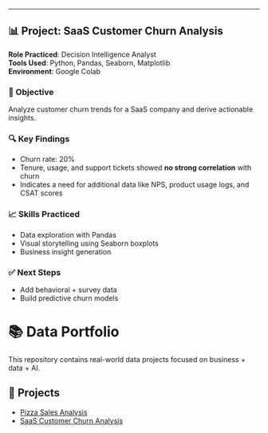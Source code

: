 ---

## 📊 Project: SaaS Customer Churn Analysis

**Role Practiced**: Decision Intelligence Analyst  
**Tools Used**: Python, Pandas, Seaborn, Matplotlib  
**Environment**: Google Colab

### 🎯 Objective
Analyze customer churn trends for a SaaS company and derive actionable insights.

### 🔍 Key Findings
- Churn rate: 20%
- Tenure, usage, and support tickets showed **no strong correlation** with churn
- Indicates a need for additional data like NPS, product usage logs, and CSAT scores

### 📈 Skills Practiced
- Data exploration with Pandas
- Visual storytelling using Seaborn boxplots
- Business insight generation

### ✅ Next Steps
- Add behavioral + survey data
- Build predictive churn models


# 📚 Data Portfolio

This repository contains real-world data projects focused on business + data + AI.

## 📁 Projects

- [Pizza Sales Analysis](./pizza-sales-analysis/README.md)
- [SaaS Customer Churn Analysis](./saas-churn-analysis/README.md)
